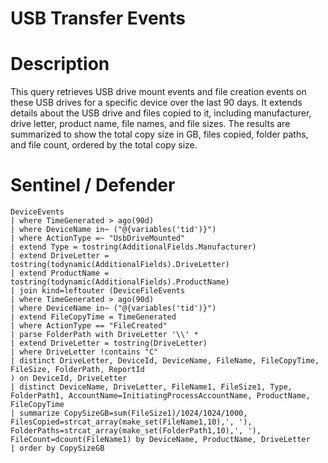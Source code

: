 # USB Transfer Events

# Description
This query retrieves USB drive mount events and file creation events on these USB drives for a specific device over the last 90 days. It extends details about the USB drive and files copied to it, including manufacturer, drive letter, product name, file names, and file sizes. The results are summarized to show the total copy size in GB, files copied, folder paths, and file count, ordered by the total copy size.

# Sentinel / Defender
```kql
DeviceEvents
| where TimeGenerated > ago(90d)
| where DeviceName in~ ("@{variables('tid')}")
| where ActionType =~ "UsbDriveMounted" 
| extend Type = tostring(AdditionalFields.Manufacturer)
| extend DriveLetter = tostring(todynamic(AdditionalFields).DriveLetter)
| extend ProductName = tostring(todynamic(AdditionalFields).ProductName)
| join kind=leftouter (DeviceFileEvents
| where TimeGenerated > ago(90d)
| where DeviceName in~ ("@{variables('tid')}")
| extend FileCopyTime = TimeGenerated
| where ActionType == "FileCreated"
| parse FolderPath with DriveLetter '\\' *
| extend DriveLetter = tostring(DriveLetter)
| where DriveLetter !contains "C"
| distinct DriveLetter, DeviceId, DeviceName, FileName, FileCopyTime, FileSize, FolderPath, ReportId
) on DeviceId, DriveLetter
| distinct DeviceName, DriveLetter, FileName1, FileSize1, Type, FolderPath1, AccountName=InitiatingProcessAccountName, ProductName, FileCopyTime
| summarize CopySizeGB=sum(FileSize1)/1024/1024/1000, FilesCopied=strcat_array(make_set(FileName1,10),', '), FolderPaths=strcat_array(make_set(FolderPath1,10),', '), FileCount=dcount(FileName1) by DeviceName, ProductName, DriveLetter
| order by CopySizeGB
```
